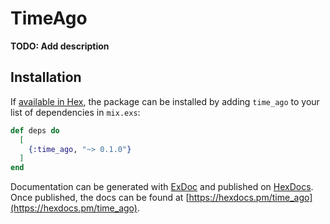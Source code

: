 # TimeAgo

**TODO: Add description**

## Installation

If [available in Hex](https://hex.pm/docs/publish), the package can be installed
by adding `time_ago` to your list of dependencies in `mix.exs`:

```elixir
def deps do
  [
    {:time_ago, "~> 0.1.0"}
  ]
end
```

Documentation can be generated with [ExDoc](https://github.com/elixir-lang/ex_doc)
and published on [HexDocs](https://hexdocs.pm). Once published, the docs can
be found at [https://hexdocs.pm/time_ago](https://hexdocs.pm/time_ago).


